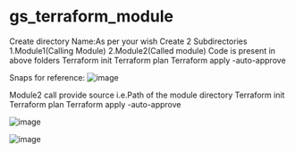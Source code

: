 # gs_terraform_module
Create directory Name:As per your wish
Create 2 Subdirectories 1.Module1(Calling Module)
                        2.Module2(Called module)
                        Code is present in above folders
                        Terraform init
                        Terraform plan
                        Terraform apply -auto-approve
                        
Snaps for reference:
![image](https://github.com/gsbarure/gs_terraform_module/assets/125451289/62e9f029-a283-4fad-986d-0df8381cd4e4)

Module2 call provide source i.e.Path of the module directory
                        Terraform init
                        Terraform plan
                        Terraform apply -auto-approve

![image](https://github.com/gsbarure/gs_terraform_module/assets/125451289/16e597b5-d58e-402c-8bdb-02dd647884ab)

![image](https://github.com/gsbarure/gs_terraform_module/assets/125451289/c7035bfb-a54f-41fd-a330-80749cc7af69)

